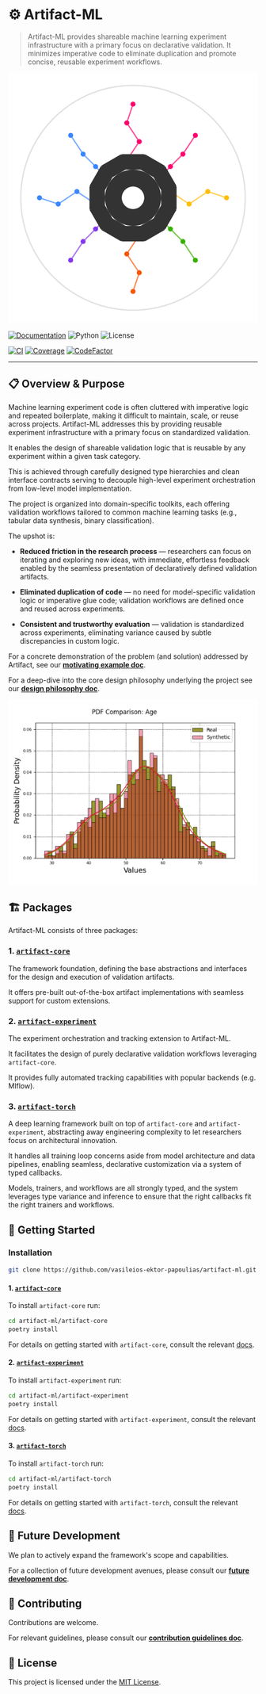 # ⚙️ Artifact-ML

> Artifact-ML provides shareable machine learning experiment infrastructure with a primary focus on declarative validation. It minimizes imperative code to eliminate duplication and promote concise, reusable experiment workflows.


<p align="center">
  <img src="assets/artifact_ml_logo.svg" width="600" alt="Overview Diagram">
</p>


[![Documentation](https://img.shields.io/badge/docs-mkdocs-blue)](https://artifact-ml.readthedocs.io/en/latest/)
![Python](https://img.shields.io/badge/python-3.11+-blue.svg)
![License](https://img.shields.io/github/license/vasileios-ektor-papoulias/artifact-ml)

[![CI](https://img.shields.io/github/actions/workflow/status/vasileios-ektor-papoulias/artifact-ml/ci_push_main.yml?branch=main&label=CI)](https://github.com/vasileios-ektor-papoulias/artifact-ml/actions/workflows/ci_push_main.yml)
[![Coverage](https://codecov.io/gh/vasileios-ektor-papoulias/artifact-ml/branch/main/graph/badge.svg)](https://codecov.io/gh/vasileios-ektor-papoulias/artifact-ml/)
[![CodeFactor](https://www.codefactor.io/repository/github/vasileios-ektor-papoulias/artifact-ml/badge)](https://www.codefactor.io/repository/github/vasileios-ektor-papoulias/artifact-ml)

---

## 📋 Overview & Purpose

Machine learning experiment code is often cluttered with imperative logic and repeated boilerplate, making it difficult to maintain, scale, or reuse across projects. Artifact-ML addresses this by providing reusable experiment infrastructure with a primary focus on standardized validation.

It enables the design of shareable validation logic that is reusable by any experiment within a given task category.

This is achieved through carefully designed type hierarchies and clean interface contracts serving to decouple high-level experiment orchestration from low-level model implementation.

The project is organized into domain-specific toolkits, each offering validation workflows tailored to common machine learning tasks (e.g., tabular data synthesis, binary classification).

The upshot is:

- **Reduced friction in the research process** — researchers can focus on iterating and exploring new ideas, with immediate, effortless feedback enabled by the seamless presentation of declaratively defined validation artifacts.

- **Eliminated duplication of code** — no need for model-specific validation logic or imperative glue code; validation workflows are defined once and reused across experiments.

- **Consistent and trustworthy evaluation** — validation is standardized across experiments, eliminating variance caused by subtle discrepancies in custom logic.

For a concrete demonstration of the problem (and solution) addressed by Artifact, see our [**motivating example doc**](docs/motivating_example.md).

For a deep-dive into the core design philosophy underlying the project see our [**design philosophy doc**](docs/design_philosophy.md).

<p align="center">
  <img src="assets/pdf_comparison.png" width="600" alt="PDF Comparison">
</p>

## 🏗️ Packages

Artifact-ML consists of three packages:

### 1. [`artifact-core`](artifact-core/README.md)

The framework foundation, defining the base abstractions and interfaces for the design and execution of validation artifacts.

It offers pre-built out-of-the-box artifact implementations with seamless support for custom extensions.

### 2. [`artifact-experiment`](artifact-experiment/README.md)

The experiment orchestration and tracking extension to Artifact-ML.

It facilitates the design of purely declarative validation workflows leveraging `artifact-core`.

It provides fully automated tracking capabilities with popular backends (e.g. Mlflow).

### 3. [`artifact-torch`](artifact-torch/README.md)

A deep learning framework built on top of `artifact-core` and `artifact-experiment`, abstracting away engineering complexity to let researchers focus on architectural innovation.

It handles all training loop concerns aside from model architecture and data pipelines, enabling seamless, declarative customization via a system of typed callbacks.

Models, trainers, and workflows are all strongly typed, and the system leverages type variance and inference to ensure that the right callbacks fit the right trainers and workflows.

## 🚀 Getting Started

### Installation

```bash
git clone https://github.com/vasileios-ektor-papoulias/artifact-ml.git
```
#### 1. [`artifact-core`](artifact-core/README.md)
To install `artifact-core` run:

```bash
cd artifact-ml/artifact-core
poetry install
```
For details on getting started with `artifact-core`, consult the relevant [docs](artifact-core/README.md).

#### 2. [`artifact-experiment`](artifact-experiment/README.md)
To install `artifact-experiment` run:

```bash
cd artifact-ml/artifact-experiment
poetry install
```

For details on getting started with `artifact-experiment`, consult the relevant [docs](artifact-experiment/README.md).

#### 3. [`artifact-torch`](artifact-torch/README.md)
To install `artifact-torch` run:

```bash
cd artifact-ml/artifact-torch
poetry install
```

For details on getting started with `artifact-torch`, consult the relevant [docs](artifact-torch/README.md).

## 🔮 Future Development

We plan to actively expand the framework's scope and capabilities.

For a collection of future development avenues, please consult our [**future development doc**](docs/future_development.md).



## 🤝 Contributing

Contributions are welcome.

For relevant guidelines, please consult our [**contribution guidelines doc**](docs/contributing.md).


## 📄 License

This project is licensed under the [MIT License](https://img.shields.io/github/license/vasileios-ektor-papoulias/artifact-ml).